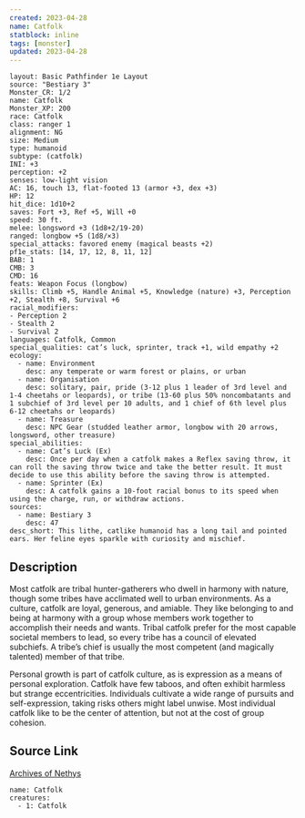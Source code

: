 ```yaml
---
created: 2023-04-28
name: Catfolk
statblock: inline
tags: [monster]
updated: 2023-04-28
---
```

```statblock
layout: Basic Pathfinder 1e Layout
source: "Bestiary 3"
Monster_CR: 1/2
name: Catfolk
Monster_XP: 200
race: Catfolk
class: ranger 1
alignment: NG
size: Medium
type: humanoid
subtype: (catfolk)
INI: +3
perception: +2
senses: low-light vision
AC: 16, touch 13, flat-footed 13 (armor +3, dex +3)
HP: 12
hit_dice: 1d10+2
saves: Fort +3, Ref +5, Will +0
speed: 30 ft.
melee: longsword +3 (1d8+2/19-20)
ranged: longbow +5 (1d8/×3)
special_attacks: favored enemy (magical beasts +2)
pf1e_stats: [14, 17, 12, 8, 11, 12]
BAB: 1
CMB: 3
CMD: 16
feats: Weapon Focus (longbow)
skills: Climb +5, Handle Animal +5, Knowledge (nature) +3, Perception +2, Stealth +8, Survival +6
racial_modifiers:
- Perception 2
- Stealth 2
- Survival 2
languages: Catfolk, Common
special_qualities: cat’s luck, sprinter, track +1, wild empathy +2
ecology:
  - name: Environment
    desc: any temperate or warm forest or plains, or urban
  - name: Organisation
    desc: solitary, pair, pride (3-12 plus 1 leader of 3rd level and 1-4 cheetahs or leopards), or tribe (13-60 plus 50% noncombatants and 1 subchief of 3rd level per 10 adults, and 1 chief of 6th level plus 6-12 cheetahs or leopards)
  - name: Treasure
    desc: NPC Gear (studded leather armor, longbow with 20 arrows, longsword, other treasure)
special_abilities:
  - name: Cat’s Luck (Ex)
    desc: Once per day when a catfolk makes a Reflex saving throw, it can roll the saving throw twice and take the better result. It must decide to use this ability before the saving throw is attempted.
  - name: Sprinter (Ex)
    desc: A catfolk gains a 10-foot racial bonus to its speed when using the charge, run, or withdraw actions.
sources:
  - name: Bestiary 3
    desc: 47
desc_short: This lithe, catlike humanoid has a long tail and pointed ears. Her feline eyes sparkle with curiosity and mischief.
```
## Description
Most catfolk are tribal hunter-gatherers who dwell in harmony with nature, though some tribes have acclimated well to urban environments. As a culture, catfolk are loyal, generous, and amiable. They like belonging to and being at harmony with a group whose members work together to accomplish their needs and wants. Tribal catfolk prefer for the most capable societal members to lead, so every tribe has a council of elevated subchiefs. A tribe’s chief is usually the most competent (and magically talented) member of that tribe.

Personal growth is part of catfolk culture, as is expression as a means of personal exploration. Catfolk have few taboos, and often exhibit harmless but strange eccentricities. Individuals cultivate a wide range of pursuits and self-expression, taking risks others might label unwise. Most individual catfolk like to be the center of attention, but not at the cost of group cohesion.
## Source Link
[Archives of Nethys](https://aonprd.com/MonsterDisplay.aspx?ItemName=Catfolk)
```encounter-table
name: Catfolk
creatures:
  - 1: Catfolk
```

